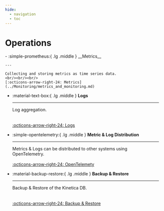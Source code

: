 ```yaml
---
hide:
  - navigation
  - toc
---
```

# Operations

<div class="grid cards" markdown>
-   :simple-prometheus:{ .lg .middle } __Metrics__

    ---

    Collecting and storing metrics as time series data.
    <br/><br/><br/>
    [:octicons-arrow-right-24: Metrics](../Monitoring/metrics_and_monitoring.md)

-   :material-text-box:{ .lg .middle } __Logs__

    ---

    Log aggregation.
    <br/><br/><br/>
    [:octicons-arrow-right-24: Logs](../Monitoring/logs.md)

-   :simple-opentelemetry:{ .lg .middle } __Metric & Log Distribution__

    ---

    Metrics & Logs can be distributed to other systems using OpenTelemetry.
    <br/><br/>
    [:octicons-arrow-right-24: OpenTelemety](otel.md)

-   :material-backup-restore:{ .lg .middle } __Backup & Restore__

    ---

    Backup & Restore of the Kinetica DB.
    <br/><br/><br/>
    [:octicons-arrow-right-24: Backup & Restore](backup_and_restore.md)
</div>

[//]: # (* [Metrics & Monitoring]&#40;../Monitoring/metrics_and_monitoring.md&#41;)

[//]: # (* [OpenTelemetry]&#40;&#41;)